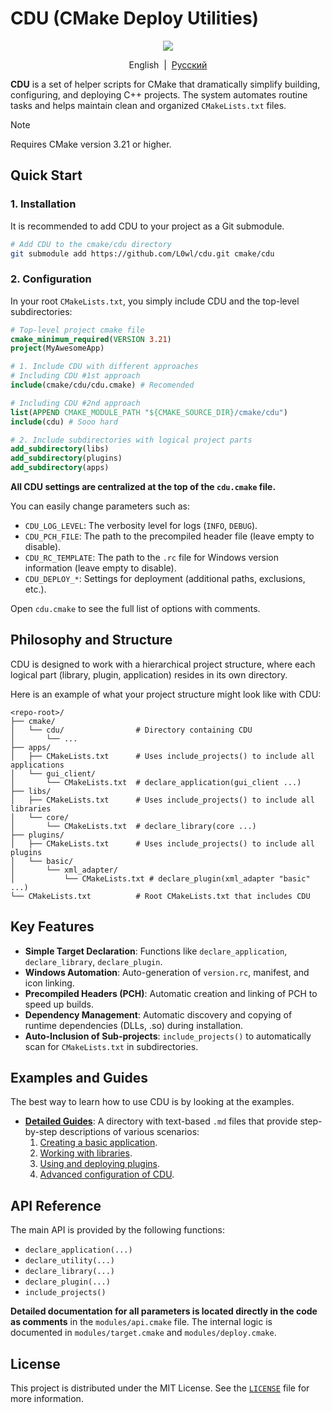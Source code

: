 # CDU (CMake Deploy Utilities)

<p align=center><img src="https://img.shields.io/badge/License-MIT-yellow.svg" href="https://opensource.org/licenses/MIT"></img></p>

<p align="center">English&nbsp;&nbsp;|&nbsp;&nbsp;<a href="../readme.md">Русский</a></p>

**CDU** is a set of helper scripts for CMake that dramatically simplify building, configuring, and deploying C++ projects. The system automates routine tasks and helps maintain clean and organized `CMakeLists.txt` files.

> [!NOTE]
> Requires CMake version 3.21 or higher.

## Quick Start

### 1. Installation

It is recommended to add CDU to your project as a Git submodule.

```bash
# Add CDU to the cmake/cdu directory
git submodule add https://github.com/L0wl/cdu.git cmake/cdu
```

### 2. Configuration

In your root `CMakeLists.txt`, you simply include CDU and the top-level subdirectories:

```cmake
# Top-level project cmake file
cmake_minimum_required(VERSION 3.21)
project(MyAwesomeApp)

# 1. Include CDU with different approaches
# Including CDU #1st approach
include(cmake/cdu/cdu.cmake) # Recomended

# Including CDU #2nd approach
list(APPEND CMAKE_MODULE_PATH "${CMAKE_SOURCE_DIR}/cmake/cdu")
include(cdu) # Sooo hard

# 2. Include subdirectories with logical project parts
add_subdirectory(libs)
add_subdirectory(plugins)
add_subdirectory(apps)
```

**All CDU settings are centralized at the top of the `cdu.cmake` file.**

You can easily change parameters such as:

- `CDU_LOG_LEVEL`: The verbosity level for logs (`INFO`, `DEBUG`).
- `CDU_PCH_FILE`: The path to the precompiled header file (leave empty to disable).
- `CDU_RC_TEMPLATE`: The path to the `.rc` file for Windows version information (leave empty to disable).
- `CDU_DEPLOY_*`: Settings for deployment (additional paths, exclusions, etc.).

Open `cdu.cmake` to see the full list of options with comments.

## Philosophy and Structure

CDU is designed to work with a hierarchical project structure, where each logical part (library, plugin, application) resides in its own directory.

Here is an example of what your project structure might look like with CDU:

```
<repo-root>/
├── cmake/
│   └── cdu/                # Directory containing CDU
│       └── ...
├── apps/
│   ├── CMakeLists.txt      # Uses include_projects() to include all applications
│   └── gui_client/
│       └── CMakeLists.txt  # declare_application(gui_client ...)
├── libs/
│   ├── CMakeLists.txt      # Uses include_projects() to include all libraries
│   └── core/
│       └── CMakeLists.txt  # declare_library(core ...)
├── plugins/
│   ├── CMakeLists.txt      # Uses include_projects() to include all plugins
│   └── basic/
│       └── xml_adapter/
│           └── CMakeLists.txt # declare_plugin(xml_adapter "basic" ...)
└── CMakeLists.txt          # Root CMakeLists.txt that includes CDU
```

## Key Features

- **Simple Target Declaration**: Functions like `declare_application`, `declare_library`, `declare_plugin`.
- **Windows Automation**: Auto-generation of `version.rc`, manifest, and icon linking.
- **Precompiled Headers (PCH)**: Automatic creation and linking of PCH to speed up builds.
- **Dependency Management**: Automatic discovery and copying of runtime dependencies (DLLs, .so) during installation.
- **Auto-Inclusion of Sub-projects**: `include_projects()` to automatically scan for `CMakeLists.txt` in subdirectories.

## Examples and Guides

The best way to learn how to use CDU is by looking at the examples.

- **[Detailed Guides](../examples/usage_guides)**: A directory with text-based `.md` files that provide step-by-step descriptions of various scenarios:
    1. [Creating a basic application](../examples/usage_guides/basic-app.md).
    2. [Working with libraries](../examples/usage_guides/app-with-library.md).
    3. [Using and deploying plugins](../examples/usage_guides/app-with-plugins.md).
    4. [Advanced configuration of CDU](../examples/usage_guides/configuring-cdu.md).

## API Reference

The main API is provided by the following functions:

- `declare_application(...)`
- `declare_utility(...)`
- `declare_library(...)`
- `declare_plugin(...)`
- `include_projects()`

**Detailed documentation for all parameters is located directly in the code as comments** in the `modules/api.cmake` file. The internal logic is documented in `modules/target.cmake` and `modules/deploy.cmake`.

## License

This project is distributed under the MIT License. See the [`LICENSE`](./LICENSE) file for more information.